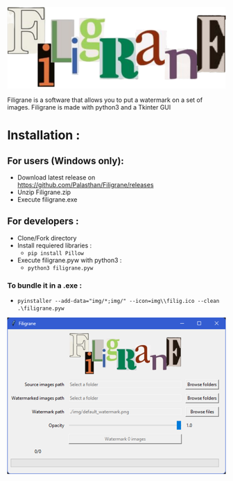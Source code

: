 ![Filigrane png](img/default_watermark.png)

Filigrane is a software that allows you to put a watermark on a set of images. Filigrane is made with python3 and a Tkinter GUI
# Installation : 
## For users (Windows only):
* Download latest release on https://github.com/Palasthan/Filigrane/releases
* Unzip Filigrane.zip
* Execute filigrane.exe

## For developers :
* Clone/Fork directory
* Install requiered libraries : 
  * ``` pip install Pillow ```
* Execute filigrane.pyw with python3 : 
  * ``` python3 filigrane.pyw ```

### To bundle it in a .exe : 
*  ``` pyinstaller --add-data="img/*;img/" --icon=img\\filig.ico --clean .\filigrane.pyw ```



![Screenshot png](img/screenshot.png)